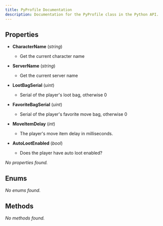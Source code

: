 ```yaml
---
title: PyProfile Documentation
description: Documentation for the PyProfile class in the Python API.
---
```


## Properties
- **CharacterName** (*string*)
  -  Get the current character name

- **ServerName** (*string*)
  -  Get the current server name

- **LootBagSerial** (*uint*)
  -  Serial of the player's loot bag, otherwise 0

- **FavoriteBagSerial** (*uint*)
  -  Serial of the player's favorite move bag, otherwise 0

- **MoveItemDelay** (*int*)
  -  The player's move item delay in milliseconds.

- **AutoLootEnabled** (*bool*)
  -  Does the player have auto loot enabled?


_No properties found._

## Enums
_No enums found._

## Methods
_No methods found._
